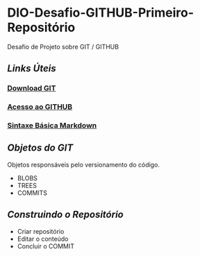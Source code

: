 # DIO-Desafio-GITHUB-Primeiro-Repositório
Desafio de Projeto sobre GIT / GITHUB

## _Links Úteis_

### [Download GIT](https://git-scm.com/)
### [Acesso ao GITHUB](https://github.com)
### [Sintaxe Básica Markdown](https://www.markdownguide.org/basic-syntax/)

## _Objetos do GIT_
Objetos responsáveis pelo versionamento do código.
 - BLOBS
 - TREES
 - COMMITS

## _Construindo o Repositório_
 - Criar repositório
 - Editar o conteúdo
 - Concluir o COMMIT

